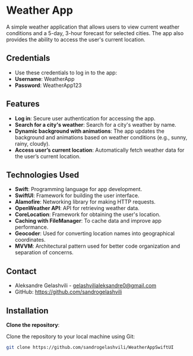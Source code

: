 # Weather App

A simple weather application that allows users to view current weather conditions and a 5-day, 3-hour forecast for selected cities. The app also provides the ability to access the user's current location.

## Credentials 
- Use these credentials to log in to the app:
- **Username**: WeatherApp
- **Password**: WeatherApp123

## Features

- **Log in**: Secure user authentication for accessing the app.
- **Search for a city's weather**: Search for a city's weather by name.
- **Dynamic background with animations**: The app updates the background and animations based on weather conditions (e.g., sunny, rainy, cloudy).
- **Access user’s current location**: Automatically fetch weather data for the user’s current location.

## Technologies Used

- **Swift**: Programming language for app development.
- **SwiftUI**: Framework for building the user interface.
- **Alamofire**: Networking library for making HTTP requests.
- **OpenWeather API**: API for retrieving weather data.
- **CoreLocation**: Framework for obtaining the user's location.
- **Caching with FileManager**: To cache data and improve app performance.
- **Geocoder**: Used for converting location names into geographical coordinates.
- **MVVM**: Architectural pattern used for better code organization and separation of concerns.

## Contact

- Aleksandre Gelashvili - gelashvilialeksandre0@gmail.com
- GitHub: https://github.com/sandrogelashvili

## Installation

 **Clone the repository**:

   Clone the repository to your local machine using Git:

   ```bash
   git clone https://github.com/sandrogelashvili/WeatherAppSwiftUI

